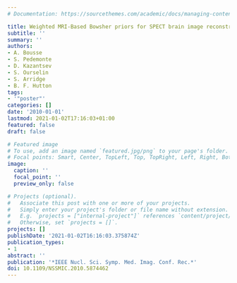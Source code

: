 ```yaml
---
# Documentation: https://sourcethemes.com/academic/docs/managing-content/

title: Weighted MRI-Based Bowsher priors for SPECT brain image reconstruction
subtitle: ''
summary: ''
authors:
- A. Bousse
- S. Pedemonte
- D. Kazantsev
- S. Ourselin
- S. Arridge
- B. F. Hutton
tags:
- '"poster"'
categories: []
date: '2010-01-01'
lastmod: 2021-01-02T17:16:03+01:00
featured: false
draft: false

# Featured image
# To use, add an image named `featured.jpg/png` to your page's folder.
# Focal points: Smart, Center, TopLeft, Top, TopRight, Left, Right, BottomLeft, Bottom, BottomRight.
image:
  caption: ''
  focal_point: ''
  preview_only: false

# Projects (optional).
#   Associate this post with one or more of your projects.
#   Simply enter your project's folder or file name without extension.
#   E.g. `projects = ["internal-project"]` references `content/project/deep-learning/index.md`.
#   Otherwise, set `projects = []`.
projects: []
publishDate: '2021-01-02T16:16:03.375874Z'
publication_types:
- 1
abstract: ''
publication: '*IEEE Nucl. Sci. Symp. Med. Imag. Conf. Rec.*'
doi: 10.1109/NSSMIC.2010.5874462
---
```

